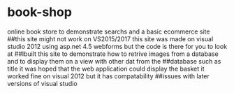 # book-shop
online book store to demonstrate searchs and a basic ecommerce site
##this site might not work on VS2015/2017 this site was made on visual studio 2012 using asp.net 4.5 webforms but the code is there for you to look at 
##Ibuilt this site to demonstrate how to retrive images from a database and to display them on a view with other dat from the
##database such as title it was hoped that the web application could display the basket it worked fine on visual 2012 but it has compatability
##issues with later versions of visual studio
